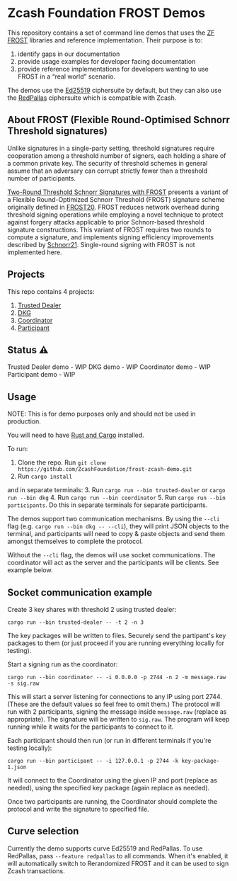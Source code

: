 # Zcash Foundation FROST Demos

This repository contains a set of command line demos that uses the [ZF
FROST](https://frost.zfnd.org/) libraries and reference implementation. Their
purpose is to:

1. identify gaps in our documentation
2. provide usage examples for developer facing documentation
3. provide reference implementations for developers wanting to use FROST in a “real world” scenario.

The demos use the [Ed25519](https://crates.io/crates/frost-ed25519) ciphersuite
by default, but they can also use the
[RedPallas](https://github.com/ZcashFoundation/reddsa/) ciphersuite which is
compatible with Zcash.

## About FROST (Flexible Round-Optimised Schnorr Threshold signatures)

Unlike signatures in a single-party setting, threshold signatures require cooperation among a threshold number of signers, each holding a share of a common private key. The security of threshold
schemes in general assume that an adversary can corrupt strictly fewer than a threshold number of participants.

[Two-Round Threshold Schnorr Signatures with FROST](https://datatracker.ietf.org/doc/draft-irtf-cfrg-frost/) presents a variant of a Flexible Round-Optimized Schnorr Threshold (FROST) signature scheme originally defined in [FROST20](https://eprint.iacr.org/2020/852.pdf). FROST reduces network overhead during threshold
signing operations while employing a novel technique to protect against forgery attacks applicable to prior Schnorr-based threshold signature constructions. This variant of FROST requires two rounds to compute a signature, and implements signing efficiency improvements described by [Schnorr21](https://eprint.iacr.org/2021/1375.pdf). Single-round signing with FROST is not implemented here.

## Projects

This repo contains 4 projects:

1. [Trusted Dealer](https://github.com/ZcashFoundation/frost-zcash-demo/tree/main/trusted-dealer)
2. [DKG](https://github.com/ZcashFoundation/frost-zcash-demo/tree/main/dkg)
3. [Coordinator](https://github.com/ZcashFoundation/frost-zcash-demo/tree/main/coordinator)
4. [Participant](https://github.com/ZcashFoundation/frost-zcash-demo/tree/main/participant)

## Status ⚠

Trusted Dealer demo - WIP
DKG demo - WIP
Coordinator demo - WIP
Participant demo - WIP

## Usage

NOTE: This is for demo purposes only and should not be used in production.

You will need to have [Rust and Cargo](https://doc.rust-lang.org/cargo/getting-started/installation.html) installed.

To run:
1. Clone the repo. Run `git clone https://github.com/ZcashFoundation/frost-zcash-demo.git`
2. Run `cargo install`

and in separate terminals:
3. Run `cargo run --bin trusted-dealer` or `cargo run --bin dkg`
4. Run `cargo run --bin coordinator`
5. Run `cargo run --bin participants`. Do this in separate terminals for separate participants.

The demos support two communication mechanisms. By using the `--cli` flag (e.g.
`cargo run --bin dkg -- --cli`), they will print JSON objects to the terminal,
and participants will need to copy & paste objects and send them amongst
themselves to complete the protocol.

Without the `--cli` flag, the demos will use socket communications. The
coordinator will act as the server and the participants will be clients. See
example below.

## Socket communication example

Create 3 key shares with threshold 2 using trusted dealer:

```
cargo run --bin trusted-dealer -- -t 2 -n 3
```

The key packages will be written to files. Securely send the partipant's key
packages to them (or just proceed if you are running everything locally for
testing).

Start a signing run as the coordinator:

```
cargo run --bin coordinator -- -i 0.0.0.0 -p 2744 -n 2 -m message.raw -s sig.raw
```

This will start a server listening for connections to any IP using port 2744.
(These are the default values so feel free to omit them.) The protocol will run
with 2 participants, signing the message inside `message.raw` (replace as
appropriate). The signature will be written to `sig.raw`. The program will keep
running while it waits for the participants to connect to it.

Each participant should then run (or run in different terminals if you're
testing locally):

```
cargo run --bin participant -- -i 127.0.0.1 -p 2744 -k key-package-1.json
```

It will connect to the Coordinator using the given IP and port (replace as
needed), using the specified key package (again replace as needed).

Once two participants are running, the Coordinator should complete the protocol and
write the signature to specified file.


## Curve selection

Currently the demo supports curve Ed25519 and RedPallas. To use RedPallas, pass
`--feature redpallas` to all commands. When it's enabled, it will automatically
switch to Rerandomized FROST and it can be used to sign Zcash transactions.
